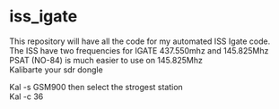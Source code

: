 # iss_igate
This repository will have all the code for my automated ISS Igate code.<br>
The ISS have two frequencies for IGATE  437.550mhz and 145.825Mhz<br>
PSAT (NO-84) is much easier to use on 145.825Mhz<br>
Kalibarte your sdr dongle<br> 

Kal -s GSM900 then select the strogest station<br>
Kal -c 36<br>

